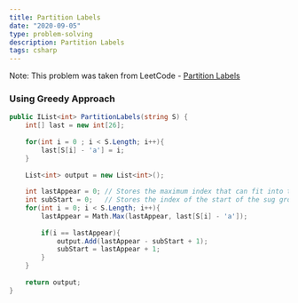 ```yaml
---
title: Partition Labels
date: "2020-09-05"
type: problem-solving
description: Partition Labels
tags: csharp
---
```


Note: This problem was taken from LeetCode - [Partition Labels](https://leetcode.com/problems/partition-labels/)

### Using Greedy Approach

```csharp
public IList<int> PartitionLabels(string S) {
	int[] last = new int[26];
	
	for(int i = 0 ; i < S.Length; i++){
		last[S[i] - 'a'] = i;
	}
	
	List<int> output = new List<int>();
	
	int lastAppear = 0; // Stores the maximum index that can fit into the group for a given i;
	int subStart = 0;   // Stores the index of the start of the sug group
	for(int i = 0; i < S.Length; i++){
		lastAppear = Math.Max(lastAppear, last[S[i] - 'a']);
		
		if(i == lastAppear){
			output.Add(lastAppear - subStart + 1);
			subStart = lastAppear + 1;
		}
	}
	
	return output;
}
```
